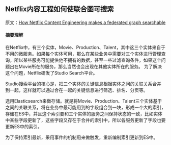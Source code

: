 ## Netflix内容工程如何使联合图可搜索

原文：[How Netflix Content Engineering makes a federated graph searchable](https://netflixtechblog.com/how-netflix-content-engineering-makes-a-federated-graph-searchable-5c0c1c7d7eaf)

#### 摘要理解
在Netflix中，有三个实体，Movie、Production、Talent，其中这三个实体来自于不用的微服务。如果每个实体可用，那么在某些业务中需要对三个实体进行管理查询，所以某些服务可能提供他不拥有的数据，甚至一些过滤查询条件，如果这个问题出在Movie所在的服务，那么当然也会出现在其他实体所在的服务。
为了解决这个问题，Netflix研发了Studio Search平台。

Studio搜索平台的核心是，把三个实体的关键信息根据实体之间的关联关系合并到一起，这样就可以通过合在一起的关键信息进行筛选、排名、分页等。

选用Elasticsearch来做存储。就是将Movie、Production、Talent三个实体基于之间的关联关系，将在业务中最可能用到的字段组合到一块，形成一个大的索引，存储在ES中，并且这个索引要和三个实体的服务之间保持状态的一致，比如实体中某些字段更新了，这些字段又存在于合并的索引中，所以各服务更新了字段也要更新ES中的索引。

为了保持索引最新，采用事件的机制用来做触发，重新编制索引更新到ES中。


